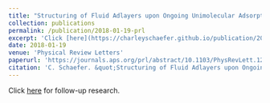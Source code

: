 ```yaml
---
title: "Structuring of Fluid Adlayers upon Ongoing Unimolecular Adsorption"
collection: publications
permalink: /publication/2018-01-19-prl
excerpt: 'Click [here](https://charleyschaefer.github.io/publication/2019-09-02-soft-matter) for follow-up research.'
date: 2018-01-19
venue: 'Physical Review Letters'
paperurl: 'https://journals.aps.org/prl/abstract/10.1103/PhysRevLett.120.036001'
citation: 'C. Schaefer. &quot;Structuring of Fluid Adlayers upon Ongoing Unimolecular Adsorption.&quot; <i>Phys. Rev. Lett.</i>.  120, 036001  (2018)'
---
```


Click [here](https://charleyschaefer.github.io/publication/2019-09-02-soft-matter) for follow-up research.
